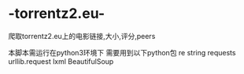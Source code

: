 # -torrentz2.eu-
爬取torrentz2.eu上的电影链接,大小,评分,peers

本脚本需运行在python3环境下
需要用到以下python包
re  string  requests urllib.request  lxml  BeautifulSoup

